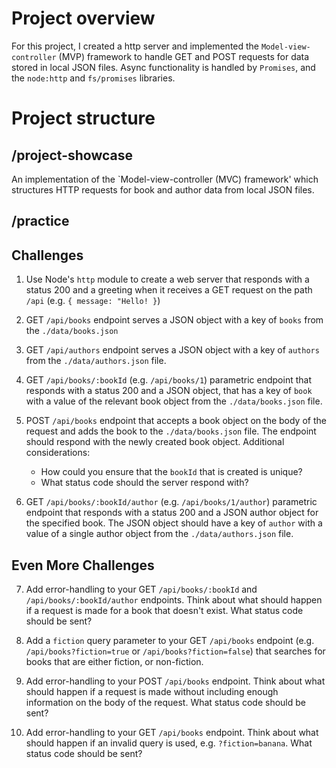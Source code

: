 # Project overview
For this project, I created a http server and implemented the `Model-view-controller` (MVP) framework to handle GET and POST requests for data stored in local JSON files. Async functionality is handled by `Promises`, and the `node:http` and `fs/promises` libraries.

# Project structure
## /project-showcase
An implementation of the `Model-view-controller (MVC) framework' which structures HTTP requests for book and author data from local JSON files.


## /practice
## Challenges

1. Use Node's `http` module to create a web server that responds with a status 200 and a greeting when it receives a GET request on the path `/api` (e.g. `{ message: "Hello! }`)

2. GET `/api/books` endpoint serves a JSON object with a key of `books` from the `./data/books.json`

3. GET `/api/authors` endpoint serves a JSON object with a key of `authors` from the `./data/authors.json` file.

4. GET `/api/books/:bookId` (e.g. `/api/books/1`) parametric endpoint that responds with a status 200 and a JSON object, that has a key of `book` with a value of the relevant book object from the `./data/books.json` file.

5. POST `/api/books` endpoint that accepts a book object on the body of the request and adds the book to the `./data/books.json` file. The endpoint should respond with the newly created book object. Additional considerations:

   - How could you ensure that the `bookId` that is created is unique?
   - What status code should the server respond with?

6. GET `/api/books/:bookId/author` (e.g. `/api/books/1/author`) parametric endpoint that responds with a status 200 and a JSON author object for the specified book. The JSON object should have a key of `author` with a value of a single author object from the `./data/authors.json` file.

## Even More Challenges

7. Add error-handling to your GET `/api/books/:bookId` and `/api/books/:bookId/author` endpoints. Think about what should happen if a request is made for a book that doesn't exist. What status code should be sent?

8. Add a `fiction` query parameter to your GET `/api/books` endpoint (e.g. `/api/books?fiction=true` or `/api/books?fiction=false`) that searches for books that are either fiction, or non-fiction.

9. Add error-handling to your POST `/api/books` endpoint. Think about what should happen if a request is made without including enough information on the body of the request. What status code should be sent?

10. Add error-handling to your GET `/api/books` endpoint. Think about what should happen if an invalid query is used, e.g. `?fiction=banana`. What status code should be sent?